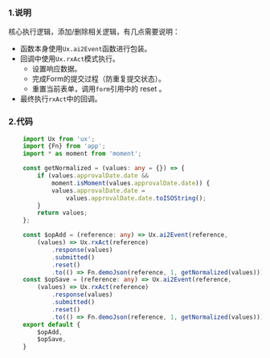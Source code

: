 ### 1.说明

核心执行逻辑，添加/删除相关逻辑，有几点需要说明：

* 函数本身使用`Ux.ai2Event`函数进行包装。
* 回调中使用`Ux.rxAct`模式执行。
    * 设置响应数据。
    * 完成Form的提交过程（防重复提交状态）。
    * 重置当前表单，调用`form`引用中的 reset 。
* 最终执行`rxAct`中的回调。

### 2.代码

```typescript
    import Ux from 'ux';
    import {Fn} from 'app';
    import * as moment from 'moment';

    const getNormalized = (values: any = {}) => {
        if (values.approvalDate.date &&
            moment.isMoment(values.approvalDate.date)) {
            values.approvalDate.date =
                values.approvalDate.date.toISOString();
        }
        return values;
    };

    const $opAdd = (reference: any) => Ux.ai2Event(reference,
        (values) => Ux.rxAct(reference)
            .response(values)
            .submitted()
            .reset()
            .to(() => Fn.demoJson(reference, 1, getNormalized(values))));
    const $opSave = (reference: any) => Ux.ai2Event(reference,
        (values) => Ux.rxAct(reference)
            .response(values)
            .submitted()
            .reset()
            .to(() => Fn.demoJson(reference, 1, getNormalized(values))));
    export default {
        $opAdd,
        $opSave,
    }
```